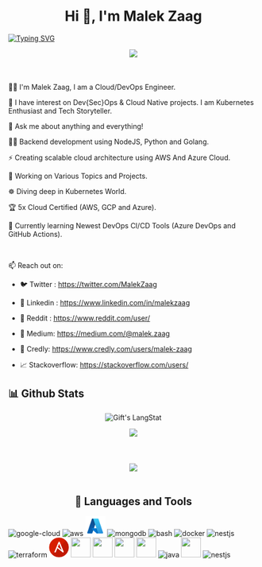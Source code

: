 
<h1 align="center">Hi 👋, I'm Malek Zaag</h1> 

[![Typing SVG](https://readme-typing-svg.demolab.com/?lines=Cloud+and+DevOps+student;Network+Engineer;CyberSecurity+Enthusiast)](https://git.io/typing-svg)


<div align="center" > <img src="https://github.com/Anmol-Baranwal/Cool-GIFs-For-GitHub/assets/74038190/219bcc70-f5dc-466b-9a60-29653d8e8433" width="500"> </div>
<br><br>

<div>
 <p>
👨‍💻 I'm Malek Zaag, I am a Cloud/DevOps Engineer.


🔭 I have interest on Dev{Sec}Ops & Cloud Native projects. I am Kubernetes Enthusiast and Tech Storyteller.

💬 Ask me about anything and everything!


👨‍💻 Backend development using NodeJS, Python and Golang.


⚡ Creating scalable cloud architecture using AWS And Azure Cloud.


🥅 Working on Various Topics and Projects.


☸️ Diving deep in Kubernetes World.


🏆 5x Cloud Certified (AWS, GCP and Azure).


🌱 Currently learning Newest DevOps CI/CD Tools (Azure DevOps and GitHub Actions).

<br/>

📫 Reach out on:

  - 🐦 Twitter : https://twitter.com/MalekZaag
  
  - 📘 Linkedin : https://www.linkedin.com/in/malekzaag
  
  - 🔖 Reddit : https://www.reddit.com/user/
  
  - 📑 Medium: https://medium.com/@malek.zaag
  
  - 🥇 Credly: https://www.credly.com/users/malek-zaag

  - 📈 Stackoverflow: https://stackoverflow.com/users/

 </p>
</div>



## 📊 Github Stats
 <div align="center">
 <img align="center" src="https://github-readme-stats.vercel.app/api?username=Malek-Zaag&count_private=true&show_icons=true&layout=compact&hide_border=true&theme=solarized-light&bg_color=00000000&langs_count=8" alt="Gift's LangStat" /> 
<p><img src ="https://github-readme-stats.vercel.app/api/top-langs/?username=Malek-Zaag&layout=compact&hide_border=true&theme=solarized-light&bg_color=00000000&langs_count=8&size_weight=0.5&count_weight=0.5"></p>
<p style="margin:3rem;"><img align="center" src="https://github-readme-streak-stats.herokuapp.com/?user=Malek-Zaag&theme=solarized-light&hide_border=true&background=FFFFFF00" /></p>

## 🔨 Languages and Tools

<p align="left">
<img width="40" height="40" src="https://www.svgrepo.com/show/448223/gcp.svg" alt="google-cloud"/>
<img width="40" height="40" alt="aws" src="https://static-00.iconduck.com/assets.00/aws-icon-2048x2048-274bm1xi.png" /> 
<img width="40" height="40" alt="azure" src="./icons/icons8-azure.svg" />
<img width="40" height="40" alt="mongodb" src="https://www.svgrepo.com/show/331488/mongodb.svg" /> 
<img width="40" height="40" alt="bash" src="https://upload.wikimedia.org/wikipedia/commons/4/4b/Bash_Logo_Colored.svg" /> 
<img width="40" height="40" alt="docker" src="https://www.svgrepo.com/show/331370/docker.svg" />
<img src="https://upload.wikimedia.org/wikipedia/commons/thumb/3/39/Kubernetes_logo_without_workmark.svg/1200px-Kubernetes_logo_without_workmark.svg.png" alt="nestjs" width="40" height="40"/> 
<img width="40" height="40" src="https://icon.icepanel.io/Technology/svg/HashiCorp-Terraform.svg"alt="terraform"  />
<img width="40" height="40" src="https://github.com/ansible/logos/blob/main/vscode-ansible-logo/vscode-ansible.png" alt="ansible" /> 
<img width="40" height="40" src="https://icon.icepanel.io/Technology/svg/Elastic-Search.svg" /> 
<img width="40" height="40" src="https://icon.icepanel.io/Technology/svg/Prometheus.svg" /> 
<img width="40" height="40" src="https://icon.icepanel.io/Technology/svg/Argo-CD.svg" />
<img width="40" height="40" src="https://cdn.worldvectorlogo.com/logos/python-5.svg"  />
<img width="40" height="40" alt="java" src="https://www.svgrepo.com/show/184143/java.svg" />
<img width="40" height="40" src="https://www.svgrepo.com/show/349419/javascript.svg"  />
<img width="40" height="40" src="https://cdn.worldvectorlogo.com/logos/gopher.svg" alt="nestjs" />

